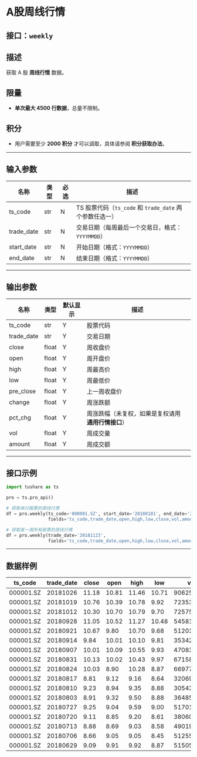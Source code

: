 # A股周线行情

## 接口：`weekly`

## 描述
获取 A 股 **周线行情** 数据。

## 限量
- **单次最大 4500 行数据**，总量不限制。

## 积分
- 用户需要至少 **2000 积分** 才可以调取，具体请参阅 **积分获取办法**。

---

## 输入参数

| 名称        | 类型  | 必选 | 描述 |
|------------|------|------|------------------------------|
| ts_code    | str  | N    | TS 股票代码（`ts_code` 和 `trade_date` 两个参数任选一） |
| trade_date | str  | N    | 交易日期（每周最后一个交易日，格式：`YYYYMMDD`） |
| start_date | str  | N    | 开始日期（格式：`YYYYMMDD`） |
| end_date   | str  | N    | 结束日期（格式：`YYYYMMDD`） |

---

## 输出参数

| 名称        | 类型  | 默认显示 | 描述 |
|------------|------|--------|----------------|
| ts_code    | str  | Y      | 股票代码 |
| trade_date | str  | Y      | 交易日期 |
| close      | float | Y     | 周收盘价 |
| open       | float | Y     | 周开盘价 |
| high       | float | Y     | 周最高价 |
| low        | float | Y     | 周最低价 |
| pre_close  | float | Y     | 上一周收盘价 |
| change     | float | Y     | 周涨跌额 |
| pct_chg    | float | Y     | 周涨跌幅（未复权，如果是复权请用 **通用行情接口**） |
| vol        | float | Y     | 周成交量 |
| amount     | float | Y     | 周成交额 |

---

## 接口示例

```python
import tushare as ts

pro = ts.pro_api()

# 获取单只股票的周线行情
df = pro.weekly(ts_code='000001.SZ', start_date='20180101', end_date='20181101', 
                fields='ts_code,trade_date,open,high,low,close,vol,amount')

# 获取某一周所有股票的周线行情
df = pro.weekly(trade_date='20181123', 
                fields='ts_code,trade_date,open,high,low,close,vol,amount')
```

---

## 数据样例

| ts_code   | trade_date | close | open | high | low  | vol        | amount      |
|-----------|-----------|-------|------|------|------|------------|-------------|
| 000001.SZ | 20181026  | 11.18 | 10.81 | 11.46 | 10.71 | 9062500.14 | 1.002282e+07 |
| 000001.SZ | 20181019  | 10.76 | 10.39 | 10.78 | 9.92  | 7235319.55 | 7.482596e+06 |
| 000001.SZ | 20181012  | 10.30 | 10.70 | 10.79 | 9.70  | 7257596.97 | 7.483906e+06 |
| 000001.SZ | 20180928  | 11.05 | 10.52 | 11.27 | 10.48 | 5458134.13 | 5.904901e+06 |
| 000001.SZ | 20180921  | 10.67 | 9.80  | 10.70 | 9.68  | 5120305.29 | 5.225262e+06 |
| 000001.SZ | 20180914  | 9.84  | 10.01 | 10.10 | 9.81  | 3534261.76 | 3.501724e+06 |
| 000001.SZ | 20180907  | 10.01 | 10.09 | 10.55 | 9.93  | 4708303.81 | 4.796533e+06 |
| 000001.SZ | 20180831  | 10.13 | 10.02 | 10.43 | 9.97  | 6715867.92 | 6.858804e+06 |
| 000001.SZ | 20180824  | 10.03 | 8.90  | 10.28 | 8.87  | 6697713.52 | 6.358840e+06 |
| 000001.SZ | 20180817  | 8.81  | 9.12  | 9.16  | 8.64  | 3206923.44 | 2.854248e+06 |
| 000001.SZ | 20180810  | 9.23  | 8.94  | 9.35  | 8.88  | 3054338.56 | 2.787629e+06 |
| 000001.SZ | 20180803  | 8.91  | 9.32  | 9.50  | 8.88  | 3648566.35 | 3.363448e+06 |
| 000001.SZ | 20180727  | 9.25  | 9.04  | 9.59  | 9.00  | 5170189.41 | 4.826484e+06 |
| 000001.SZ | 20180720  | 9.11  | 8.85  | 9.20  | 8.61  | 3806004.47 | 3.371040e+06 |
| 000001.SZ | 20180713  | 8.88  | 8.69  | 9.03  | 8.58  | 4901983.84 | 4.346872e+06 |
| 000001.SZ | 20180706  | 8.66  | 9.05  | 9.05  | 8.45  | 5125563.53 | 4.446723e+06 |
| 000001.SZ | 20180629  | 9.09  | 9.91  | 9.92  | 8.87  | 5150575.93 | 4.764107e+06 |
